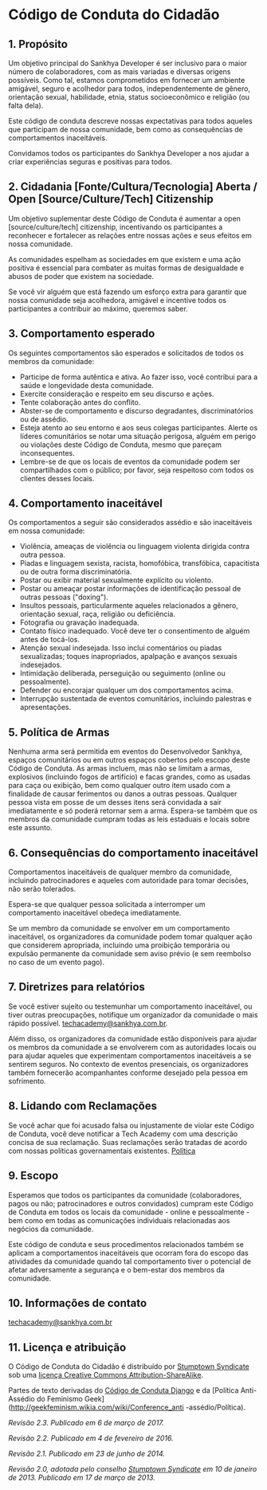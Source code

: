 # Código de Conduta do Cidadão

## 1. Propósito

Um objetivo principal do Sankhya Developer é ser inclusivo para o maior número de colaboradores, com as mais variadas e diversas origens possíveis. Como tal, estamos comprometidos em fornecer um ambiente amigável, seguro e acolhedor para todos, independentemente de gênero, orientação sexual, habilidade, etnia, status socioeconômico e religião (ou falta dela).

Este código de conduta descreve nossas expectativas para todos aqueles que participam de nossa comunidade, bem como as consequências de comportamentos inaceitáveis.

Convidamos todos os participantes do Sankhya Developer a nos ajudar a criar experiências seguras e positivas para todos.

## 2. Cidadania [Fonte/Cultura/Tecnologia] Aberta / Open [Source/Culture/Tech] Citizenship

Um objetivo suplementar deste Código de Conduta é aumentar a open [source/culture/tech] citizenship, incentivando os participantes a reconhecer e fortalecer as relações entre nossas ações e seus efeitos em nossa comunidade.

As comunidades espelham as sociedades em que existem e uma ação positiva é essencial para combater as muitas formas de desigualdade e abusos de poder que existem na sociedade.

Se você vir alguém que está fazendo um esforço extra para garantir que nossa comunidade seja acolhedora, amigável e incentive todos os participantes a contribuir ao máximo, queremos saber.

## 3. Comportamento esperado

Os seguintes comportamentos são esperados e solicitados de todos os membros da comunidade:

 * Participe de forma autêntica e ativa. Ao fazer isso, você contribui para a saúde e longevidade desta comunidade.
 * Exercite consideração e respeito em seu discurso e ações.
 * Tente colaboração antes do conflito.
 * Abster-se de comportamento e discurso degradantes, discriminatórios ou de assédio.
 * Esteja atento ao seu entorno e aos seus colegas participantes. Alerte os líderes comunitários se notar uma situação perigosa, alguém em perigo ou violações deste Código de Conduta, mesmo que pareçam inconsequentes.
 * Lembre-se de que os locais de eventos da comunidade podem ser compartilhados com o público; por favor, seja respeitoso com todos os clientes desses locais.

## 4. Comportamento inaceitável

Os comportamentos a seguir são considerados assédio e são inaceitáveis ​​em nossa comunidade:

 * Violência, ameaças de violência ou linguagem violenta dirigida contra outra pessoa.
 * Piadas e linguagem sexista, racista, homofóbica, transfóbica, capacitista ou de outra forma discriminatória.
 * Postar ou exibir material sexualmente explícito ou violento.
 * Postar ou ameaçar postar informações de identificação pessoal de outras pessoas ("doxing").
 * Insultos pessoais, particularmente aqueles relacionados a gênero, orientação sexual, raça, religião ou deficiência.
 * Fotografia ou gravação inadequada.
 * Contato físico inadequado. Você deve ter o consentimento de alguém antes de tocá-los.
 * Atenção sexual indesejada. Isso inclui comentários ou piadas sexualizadas; toques inapropriados, apalpação e avanços sexuais indesejados.
 * Intimidação deliberada, perseguição ou seguimento (online ou pessoalmente).
 * Defender ou encorajar qualquer um dos comportamentos acima.
 * Interrupção sustentada de eventos comunitários, incluindo palestras e apresentações.

## 5. Política de Armas

Nenhuma arma será permitida em eventos do Desenvolvedor Sankhya, espaços comunitários ou em outros espaços cobertos pelo escopo deste Código de Conduta. As armas incluem, mas não se limitam a armas, explosivos (incluindo fogos de artifício) e facas grandes, como as usadas para caça ou exibição, bem como qualquer outro item usado com a finalidade de causar ferimentos ou danos a outras pessoas. Qualquer pessoa vista em posse de um desses itens será convidada a sair imediatamente e só poderá retornar sem a arma. Espera-se também que os membros da comunidade cumpram todas as leis estaduais e locais sobre este assunto.

## 6. Consequências do comportamento inaceitável

Comportamentos inaceitáveis ​​de qualquer membro da comunidade, incluindo patrocinadores e aqueles com autoridade para tomar decisões, não serão tolerados.

Espera-se que qualquer pessoa solicitada a interromper um comportamento inaceitável obedeça imediatamente.

Se um membro da comunidade se envolver em um comportamento inaceitável, os organizadores da comunidade podem tomar qualquer ação que considerem apropriada, incluindo uma proibição temporária ou expulsão permanente da comunidade sem aviso prévio (e sem reembolso no caso de um evento pago).

## 7. Diretrizes para relatórios

Se você estiver sujeito ou testemunhar um comportamento inaceitável, ou tiver outras preocupações, notifique um organizador da comunidade o mais rápido possível. techacademy@sankhya.com.br.



Além disso, os organizadores da comunidade estão disponíveis para ajudar os membros da comunidade a se envolverem com as autoridades locais ou para ajudar aqueles que experimentam comportamentos inaceitáveis ​​a se sentirem seguros. No contexto de eventos presenciais, os organizadores também fornecerão acompanhantes conforme desejado pela pessoa em sofrimento.

## 8. Lidando com Reclamações

Se você achar que foi acusado falsa ou injustamente de violar este Código de Conduta, você deve notificar a Tech Academy com uma descrição concisa de sua reclamação. Suas reclamações serão tratadas de acordo com nossas políticas governamentais existentes. [Política](https://comunidade.sankhya.com.br/faq)



## 9. Escopo

Esperamos que todos os participantes da comunidade (colaboradores, pagos ou não; patrocinadores e outros convidados) cumpram este Código de Conduta em todos os locais da comunidade - online e pessoalmente - bem como em todas as comunicações individuais relacionadas aos negócios da comunidade.

Este código de conduta e seus procedimentos relacionados também se aplicam a comportamentos inaceitáveis ​​que ocorram fora do escopo das atividades da comunidade quando tal comportamento tiver o potencial de afetar adversamente a segurança e o bem-estar dos membros da comunidade.

## 10. Informações de contato

techacademy@sankhya.com.br

## 11. Licença e atribuição

O Código de Conduta do Cidadão é distribuído por [Stumptown Syndicate](http://stumptownsyndicate.org) sob uma [licença Creative Commons Attribution-ShareAlike](http://creativecommons.org/licenses/by-sa/3.0/).

Partes de texto derivadas do [Código de Conduta Django](https://www.djangoproject.com/conduct/) e da [Política Anti-Assédio do Feminismo Geek](http://geekfeminism.wikia.com/wiki/Conference_anti -assédio/Política).

_Revisão 2.3. Publicado em 6 de março de 2017._

_Revisão 2.2. Publicado em 4 de fevereiro de 2016._

_Revisão 2.1. Publicado em 23 de junho de 2014._

_Revisão 2.0, adotada pelo conselho [Stumptown Syndicate](http://stumptownsyndicate.org) em 10 de janeiro de 2013. Publicado em 17 de março de 2013._
